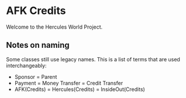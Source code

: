 # AFK Credits

Welcome to the Hercules World Project.

## Notes on naming

Some classes still use legacy names. This is a list of terms that are used interchangeably:
- Sponsor = Parent
- Payment = Money Transfer = Credit Transfer
- AFK(Credits) = Hercules(Credits) = InsideOut(Credits)
